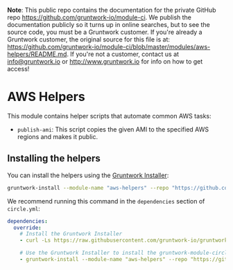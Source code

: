 **Note**: This public repo contains the documentation for the private GitHub repo <https://github.com/gruntwork-io/module-ci>.
We publish the documentation publicly so it turns up in online searches, but to see the source code, you must be a Gruntwork customer.
If you're already a Gruntwork customer, the original source for this file is at: <https://github.com/gruntwork-io/module-ci/blob/master/modules/aws-helpers/README.md>.
If you're not a customer, contact us at <info@gruntwork.io> or <http://www.gruntwork.io> for info on how to get access!

# AWS Helpers

This module contains helper scripts that automate common AWS tasks:

* `publish-ami`: This script copies the given AMI to the specified AWS regions and makes it public.

## Installing the helpers

You can install the helpers using the [Gruntwork Installer](https://github.com/gruntwork-io/gruntwork-installer):

```bash
gruntwork-install --module-name "aws-helpers" --repo "https://github.com/gruntwork-io/module-ci" --tag "v0.0.1"
```

We recommend running this command in the `dependencies` section of `circle.yml`:

```yaml
dependencies:
  override:
    # Install the Gruntwork Installer
    - curl -Ls https://raw.githubusercontent.com/gruntwork-io/gruntwork-installer/master/bootstrap-gruntwork-installer.sh | bash /dev/stdin --version v0.0.16

    # Use the Gruntwork Installer to install the gruntwork-module-circleci-helpers module
    - gruntwork-install --module-name "aws-helpers" --repo "https://github.com/gruntwork-io/module-ci" --tag "v0.0.1"
```